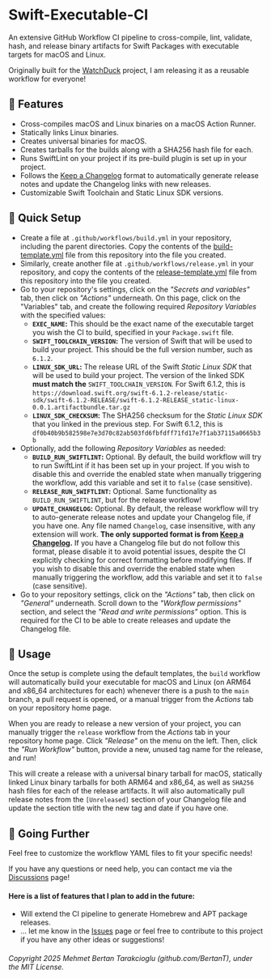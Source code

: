 # Swift-Executable-CI
An extensive GitHub Workflow CI pipeline to cross-compile, lint, validate, hash, and release binary artifacts for Swift Packages with executable targets for macOS and Linux.

Originally built for the [WatchDuck](https://github.com/BertanT/WatchDuck) project, I am releasing it as a reusable workflow for everyone!

## 🌈 Features
* Cross-compiles macOS and Linux binaries on a macOS Action Runner.
* Statically links Linux binaries.
* Creates universal binaries for macOS.
* Creates tarballs for the builds along with a SHA256 hash file for each.
* Runs SwiftLint on your project if its pre-build plugin is set up in your project.
* Follows the [Keep a Changelog](https://keepachangelog.com) format to automatically generate release notes and update the Changelog links with new releases.
* Customizable Swift Toolchain and Static Linux SDK versions.

## 🐣 Quick Setup
* Create a file at `.github/workflows/build.yml` in your repository, including the parent directories. Copy the contents of the [build-template.yml](build-template.yml) file from this repository into the file you created.
* Similarly, create another file at `.github/workflows/release.yml` in your repository, and copy the contents of the [release-template.yml](release-template.yml) file from this repository into the file you created.
* Go to your repository's settings, click on the *"Secrets and variables"* tab, then click on *"Actions"* underneath. On this page, click on the "Variables" tab, and create the following required *Repository Variables* with the specified values:
    * **`EXEC_NAME`:** This should be the exact name of the executable target you wish the CI to build, specified in your `Package.swift` file.
    * **`SWIFT_TOOLCHAIN_VERSION`:** The version of Swift that will be used to build your project. This should be the full version number, such as `6.1.2`.
    * **`LINUX_SDK_URL`:** The release URL of the Swift *Static Linux SDK* that will be used to build your project. The version of the linked SDK **must match the** `SWIFT_TOOLCHAIN_VERSION`. For Swift 6.1.2, this is `https://download.swift.org/swift-6.1.2-release/static-sdk/swift-6.1.2-RELEASE/swift-6.1.2-RELEASE_static-linux-0.0.1.artifactbundle.tar.gz`
    * **`LINUX_SDK_CHECKSUM`:** The SHA256 checksum for the *Static Linux SDK* that you linked in the previous step. For Swift 6.1.2, this is `df0b40b9b582598e7e3d70c82ab503fd6fbfdff71fd17e7f1ab37115a0665b3b`
* Optionally, add the following *Repository Variables* as needed:
    * **`BUILD_RUN_SWIFTLINT`:** Optional. By default, the build workflow will try to run SwiftLint if it has been set up in your project. If you wish to disable this and override the enabled state when manually triggering the workflow, add this variable and set it to `false` (case sensitive).
    * **`RELEASE_RUN_SWIFTLINT`:** Optional. Same functionality as `BUILD_RUN_SWIFTLINT`, but for the release workflow!
    * **`UPDATE_CHANGELOG`:** Optional. By default, the release workflow will try to auto-generate release notes and update your Changelog file, if you have one. Any file named `Changelog`, case insensitive, with any extension will work. **The only supported format is from [Keep a Changelog](https://keepachangelog.com).** If you have a Changelog file but do not follow this format, please disable it to avoid potential issues, despite the CI explicitly checking for correct formatting before modifying files. If you wish to disable this and override the enabled state when manually triggering the workflow, add this variable and set it to `false` (case sensitive).
* Go to your repository settings, click on the *"Actions"* tab, then click on *"General"* underneath. Scroll down to the *"Workflow permissions"* section, and select the *"Read and write permissions"* option. This is required for the CI to be able to create releases and update the Changelog file.

## 🚀 Usage
Once the setup is complete using the default templates, the `build` workflow will automatically build your executable for macOS and Linux (on ARM64 and x86_64 architectures for each) whenever there is a push to the `main` branch, a pull request is opened, or a manual trigger from the *Actions* tab on your repository home page.

When you are ready to release a new version of your project, you can manually trigger the `release` workflow from the *Actions* tab in your repository home page. Click *"Release"* on the menu on the left. Then, click the *"Run Workflow"* button, provide a new, unused tag name for the release, and run!

This will create a release with a universal binary tarball for macOS, statically linked Linux binary tarballs for both ARM64 and x86_64, as well as `SHA256` hash files for each of the release artifacts. It will also automatically pull release notes from the `[Unreleased]` section of your Changelog file and update the section title with the new tag and date if you have one.

## 🚂 Going Further
Feel free to customize the workflow YAML files to fit your specific needs!

If you have any questions or need help, you can contact me via the [Discussions](https://github.com/BertanT/Swift-Executable-CI/discussions) page!

#### Here is a list of features that I plan to add in the future:
* Will extend the CI pipeline to generate Homebrew and APT package releases.
* ... let me know in the [Issues](https://github.com/BertanT/Swift-Executable-CI/issues) page or feel free to contribute to this project if you have any other ideas or suggestions!

###### Copyright 2025 Mehmet Bertan Tarakcioglu (github.com/BertanT), under the MIT License.